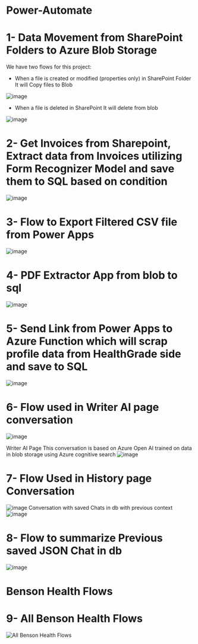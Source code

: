 # Power-Automate

# 1- Data Movement from SharePoint Folders to Azure Blob Storage

We have two flows for this project: 

- When a file is created or modified (properties only) in SharePoint Folder It will Copy files to Blob

![image](https://github.com/MYousafTK/Power-Automate/assets/128382787/5d05f6cd-e9fc-4534-940a-03c5dd0ef361)

- When a file is deleted in SharePoint It will delete from blob

![image](https://github.com/MYousafTK/Power-Automate/assets/128382787/7b67b417-c1bb-4783-ad6e-c8ce6194b0d7)

# 2- Get Invoices from Sharepoint, Extract data from Invoices utilizing Form Recognizer Model and save them to SQL based on condition

![image](https://github.com/MYousafTK/Power-Automate/assets/128382787/82b1f12a-1177-417a-8150-a479a4de3be4)

# 3- Flow to Export Filtered CSV file from Power Apps

![image](https://github.com/MYousafTK/Power-Automate/assets/128382787/d01c5fd5-eb9c-4d1d-b9f7-b3d6b4108aa5)

# 4- PDF Extractor App from blob to sql

![image](https://github.com/MYousafTK/Power-Automate/assets/128382787/5156b5c3-9ba4-4458-86df-780b33a97c34)

# 5- Send Link from Power Apps to Azure Function which will scrap profile data from HealthGrade side and save to SQL 

![image](https://github.com/MYousafTK/Power-Automate/assets/128382787/04b97443-8c91-4604-bcb5-5f0846ef8e7b)

# 6- Flow used in Writer AI page conversation

![image](https://github.com/MYousafTK/Power-Automate/assets/128382787/8d7317d5-9181-4153-b1f5-82fc4b3048f1)

Writer AI Page 
This conversation is based on Azure Open AI trained on data in blob storage using Azure cognitive search 
![image](https://github.com/MYousafTK/Power-Automate/assets/128382787/81ad0973-bede-47a2-8749-2880d18281ac)

# 7- Flow Used in History page Conversation
![image](https://github.com/MYousafTK/Power-Automate/assets/128382787/5c63c85e-3de4-46a8-8b44-9a2a3377d1fb)
Conversation with saved Chats in db with previous context
![image](https://github.com/MYousafTK/Power-Automate/assets/128382787/fd3daed9-98c5-4b9a-aae4-9ee927912e1b)

# 8- Flow to summarize Previous saved JSON Chat in db
 ![image](https://github.com/MYousafTK/Power-Automate/assets/128382787/85169178-87e6-495d-a7c5-8d535217e97d)

 # Benson Health Flows

 # 9- All Benson Health Flows
 ![All Benson Health Flows](https://github.com/MYousafTK/Power-Automate/assets/128382787/a20952da-775d-4eb4-a11f-44c43d3bc5e9)





 








 
